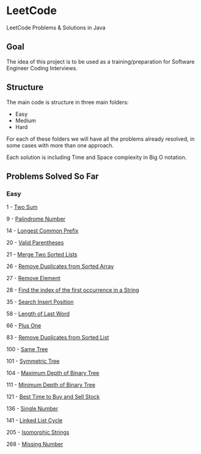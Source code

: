 # LeetCode

LeetCode Problems & Solutions in Java

## Goal

The idea of this project is to be used as a training/preparation for Software Engineer Coding Interviews.

## Structure

The main code is structure in three main folders:

* Easy
* Medium
* Hard

For each of these folders we will have all the problems already resolved, in some cases with more than one approach.

Each solution is including Time and Space complexity in Big O notation.

## Problems Solved So Far

### Easy

1 - [Two Sum](https://leetcode.com/problems/two-sum/description/)

9 - [Palindrome Number](https://leetcode.com/problems/palindrome-number/)

14 - [Longest Common Prefix](https://leetcode.com/problems/longest-common-prefix/description/)

20 - [Valid Parentheses](https://leetcode.com/problems/valid-parentheses/description/)

21 - [Merge Two Sorted Lists](https://leetcode.com/problems/merge-two-sorted-lists/description/)

26 - [Remove Duplicates from Sorted Array](https://leetcode.com/problems/remove-duplicates-from-sorted-array/description/)

27 - [Remove Element](https://leetcode.com/problems/remove-element/description/)

28 - [Find the index of the first occurrence in a String](https://leetcode.com/problems/find-the-index-of-the-first-occurrence-in-a-string/description/)

35 - [Search Insert Position](https://leetcode.com/problems/search-insert-position/description/)

58 - [Length of Last Word](https://leetcode.com/problems/length-of-last-word/description/)

66 - [Plus One](https://leetcode.com/problems/plus-one/)

83 - [Remove Duplicates from Sorted List](https://leetcode.com/problems/remove-duplicates-from-sorted-list/)

100 - [Same Tree](https://leetcode.com/problems/same-tree/description/)

101 - [Symmetric Tree](https://leetcode.com/problems/symmetric-tree/)

104 - [Maximum Depth of Binary Tree](https://leetcode.com/problems/maximum-depth-of-binary-tree/description/)

111 - [Minimum Depth of Binary Tree](https://leetcode.com/problems/minimum-depth-of-binary-tree/description/)

121 - [Best Time to Buy and Sell Stock](https://leetcode.com/problems/best-time-to-buy-and-sell-stock/description/)

136 - [Single Number](https://leetcode.com/problems/single-number/description/)

141 - [Linked List Cycle](https://leetcode.com/problems/linked-list-cycle/description/)

205 - [Isomorphic Strings](https://leetcode.com/problems/isomorphic-strings/description/)

268 - [Missing Number](https://leetcode.com/problems/missing-number/description/)